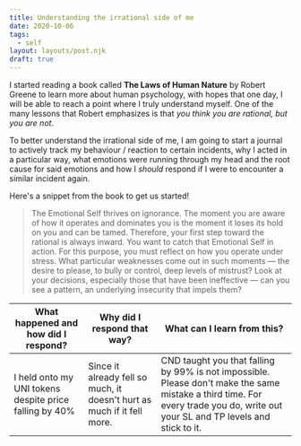 ```yaml
---
title: Understanding the irrational side of me
date: 2020-10-06
tags:
  - self
layout: layouts/post.njk
draft: true
---
```


I started reading a book called **The Laws of Human Nature** by Robert Greene to learn more about human psychology, with hopes that one day, I will be able to reach a point where I truly understand myself. One of the many lessons that Robert emphasizes is that _you think you are rational, but you are not_.

To better understand the irrational side of me, I am going to start a journal to actively track my behaviour / reaction to certain incidents, why I acted in a particular way, what emotions were running through my head and the root cause for said emotions and how I _should_ respond if I were to encounter a similar incident again.

Here's a snippet from the book to get us started!

> The Emotional Self thrives on ignorance. The moment you are aware of how it operates and dominates you is the moment it loses its hold on you and can be tamed. Therefore, your first step toward the rational is always inward. You want to catch that Emotional Self in action. For this purpose, you must reflect on how you operate under stress. What particular weaknesses come out in such moments — the desire to please, to bully or control, deep levels of mistrust? Look at your decisions, especially those that have been ineffective — can you see a pattern, an underlying insecurity that impels them?

| What happened and how did I respond?                   | Why did I respond that way?                                             | What can I learn from this?                                                                                                                                                     |
| ------------------------------------------------------ | ----------------------------------------------------------------------- | ------------------------------------------------------------------------------------------------------------------------------------------------------------------------------- |
| I held onto my UNI tokens despite price falling by 40% | Since it already fell so much, it doesn't hurt as much if it fell more. | CND taught you that falling by 99% is not impossible. Please don't make the same mistake a third time. For every trade you do, write out your SL and TP levels and stick to it. |
